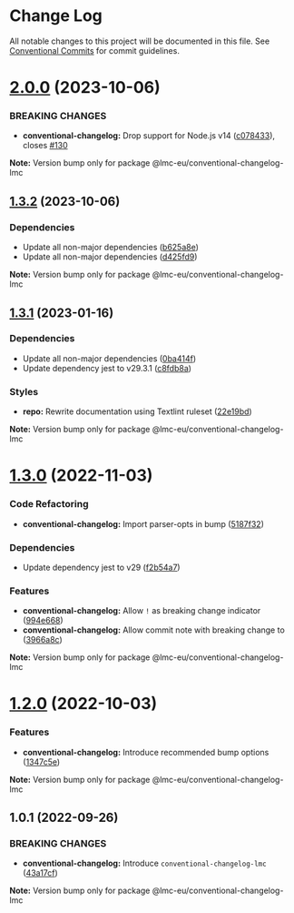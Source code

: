 # Change Log

All notable changes to this project will be documented in this file.
See [Conventional Commits](https://conventionalcommits.org) for commit guidelines.

<a name="2.0.0"></a>

# [2.0.0](https://github.com/lmc-eu/code-quality-tools/compare/@lmc-eu/conventional-changelog-lmc@1.3.2...@lmc-eu/conventional-changelog-lmc@2.0.0) (2023-10-06)

### BREAKING CHANGES

- **conventional-changelog:** Drop support for Node.js v14 ([c078433](https://github.com/lmc-eu/code-quality-tools/commit/c078433)), closes [#130](https://github.com/lmc-eu/code-quality-tools/issues/130)

**Note:** Version bump only for package @lmc-eu/conventional-changelog-lmc

<a name="1.3.2"></a>

## [1.3.2](https://github.com/lmc-eu/code-quality-tools/compare/@lmc-eu/conventional-changelog-lmc@1.3.1...@lmc-eu/conventional-changelog-lmc@1.3.2) (2023-10-06)

### Dependencies

- Update all non-major dependencies ([b625a8e](https://github.com/lmc-eu/code-quality-tools/commit/b625a8e))
- Update all non-major dependencies ([d425fd9](https://github.com/lmc-eu/code-quality-tools/commit/d425fd9))

**Note:** Version bump only for package @lmc-eu/conventional-changelog-lmc

<a name="1.3.1"></a>

## [1.3.1](https://github.com/lmc-eu/code-quality-tools/compare/@lmc-eu/conventional-changelog-lmc@1.3.0...@lmc-eu/conventional-changelog-lmc@1.3.1) (2023-01-16)

### Dependencies

- Update all non-major dependencies ([0ba414f](https://github.com/lmc-eu/code-quality-tools/commit/0ba414f))
- Update dependency jest to v29.3.1 ([c8fdb8a](https://github.com/lmc-eu/code-quality-tools/commit/c8fdb8a))

### Styles

- **repo:** Rewrite documentation using Textlint ruleset ([22e19bd](https://github.com/lmc-eu/code-quality-tools/commit/22e19bd))

**Note:** Version bump only for package @lmc-eu/conventional-changelog-lmc

<a name="1.3.0"></a>

# [1.3.0](https://github.com/lmc-eu/code-quality-tools/compare/@lmc-eu/conventional-changelog-lmc@1.2.0...@lmc-eu/conventional-changelog-lmc@1.3.0) (2022-11-03)

### Code Refactoring

- **conventional-changelog:** Import parser-opts in bump ([5187f32](https://github.com/lmc-eu/code-quality-tools/commit/5187f32))

### Dependencies

- Update dependency jest to v29 ([f2b54a7](https://github.com/lmc-eu/code-quality-tools/commit/f2b54a7))

### Features

- **conventional-changelog:** Allow `!` as breaking change indicator ([994e668](https://github.com/lmc-eu/code-quality-tools/commit/994e668))
- **conventional-changelog:** Allow commit note with breaking change to ([3966a8c](https://github.com/lmc-eu/code-quality-tools/commit/3966a8c))

**Note:** Version bump only for package @lmc-eu/conventional-changelog-lmc

<a name="1.2.0"></a>

# [1.2.0](https://github.com/lmc-eu/code-quality-tools/compare/@lmc-eu/conventional-changelog-lmc@1.1.0...@lmc-eu/conventional-changelog-lmc@1.2.0) (2022-10-03)

### Features

- **conventional-changelog:** Introduce recommended bump options ([1347c5e](https://github.com/lmc-eu/code-quality-tools/commit/1347c5e))

**Note:** Version bump only for package @lmc-eu/conventional-changelog-lmc

<a name="1.0.1"></a>

## 1.0.1 (2022-09-26)

### BREAKING CHANGES

- **conventional-changelog:** Introduce `conventional-changelog-lmc` ([43a17cf](https://github.com/lmc-eu/code-quality-tools/commit/43a17cf))

**Note:** Version bump only for package @lmc-eu/conventional-changelog-lmc
